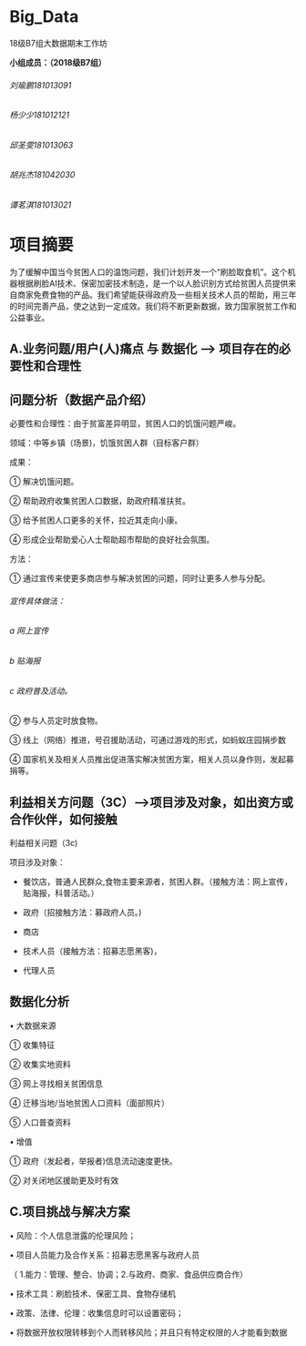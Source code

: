 # Big_Data
18级B7组大数据期末工作坊

**小组成员：（2018级B7组）**
###### 刘瑜鹏181013091 
###### 杨少少181012121
###### 邱圣雯181013063
###### 胡兆杰181042030
###### 谭茗淇181013021

<h1>项目摘要</h1>

为了缓解中国当今贫困人口的温饱问题，我们计划开发一个“刷脸取食机”。这个机器根据刷脸AI技术、保密加密技术制造，是一个以人脸识别方式给贫困人员提供来自商家免费食物的产品。我们希望能获得政府及一些相关技术人员的帮助，用三年的时间完善产品，使之达到一定成效。我们将不断更新数据，致力国家脱贫工作和公益事业。

<h2>A.业务问题/用户(人)痛点 与 数据化 --> 项目存在的必要性和合理性</h2>

<h2>问题分析（数据产品介绍）</h2>

必要性和合理性：由于贫富差异明显，贫困人口的饥饿问题严峻。

领域：中等乡镇（场景)，饥饿贫困人群（目标客户群）

成果：

①	解决饥饿问题。

②	帮助政府收集贫困人口数据，助政府精准扶贫。

③	给予贫困人口更多的关怀，拉近其走向小康。

④	形成企业帮助爱心人士帮助超市帮助的良好社会氛围。

方法：

①	通过宣传来使更多商店参与解决贫困的问题，同时让更多人参与分配。

###### 宣传具体做法：

###### a 网上宣传

###### b 贴海报

###### c 政府普及活动。

②	参与人员定时放食物。

③	线上（网络）推进，号召援助活动，可通过游戏的形式，如蚂蚁庄园捐步数

④	国家机关及相关人员推出促进落实解决贫困方案，相关人员以身作则，发起募捐等。



<h2>利益相关方问题（3C）-->项目涉及对象，如出资方或合作伙伴，如何接触</h2>

利益相关问题（3c)

项目涉及对象：


* 餐饮店，普通人民群众,食物主要来源者，贫困人群。（接触方法：网上宣传，贴海报，科普活动。）

* 政府（招接触方法：募政府人员。)

* 商店

* 技术人员（接触方法：招募志愿黑客)，

* 代理人员

<h2>数据化分析</h2>

• 大数据来源

① 收集特征

② 收集实地资料

③ 网上寻找相关贫困信息

④ 迁移当地/当地贫困人口资料（面部照片）

⑤ 人口普查资料

• 增值

① 政府（发起者，举报者)信息流动速度更快。

② 对关闭地区援助更及时有效


<h2> C.项目挑战与解决方案</h2>

• 风险：个人信息泄露的伦理风险；

• 项目人员能力及合作关系：招募志愿黑客与政府人员

（ 1.能力：管理、整合、协调；2.与政府、商家、食品供应商合作）

• 技术工具：刷脸技术、保密工具、食物存储机

• 政策、法律、伦理：收集信息时可以设置密码；

• 将数据开放权限转移到个人而转移风险；并且只有特定权限的人才能看到数据

